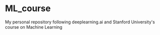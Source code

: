# ML_course
My personal repository following deeplearning.ai and Stanford University's course on Machine Learning
